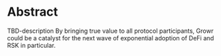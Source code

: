 # Abstract
TBD-description
By bringing true value to all protocol participants, Growr could be a catalyst for the next wave of exponential adoption of DeFi and RSK in particular.